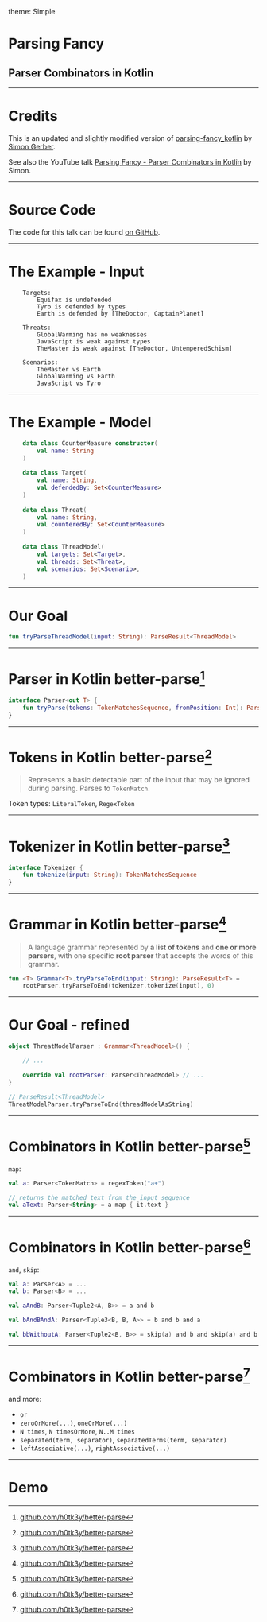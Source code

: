 theme: Simple

# Parsing Fancy

## Parser Combinators in Kotlin

---

# Credits

This is an updated and slightly modified version of [parsing-fancy_kotlin](https://github.com/sigerber/parsing-fancy_kotlin) by [Simon Gerber](https://github.com/sigerber).

See also the YouTube talk [Parsing Fancy - Parser Combinators in Kotlin](https://www.youtube.com/watch?v=lHRC84sc4P0) by Simon.

---

# Source Code

The code for this talk can be found [on GitHub](https://github.com/stefanscheidt/parsing-fancy).

---

# The Example - Input

```
    Targets:
        Equifax is undefended
        Tyro is defended by types
        Earth is defended by [TheDoctor, CaptainPlanet]
    
    Threats:
        GlobalWarming has no weaknesses
        JavaScript is weak against types
        TheMaster is weak against [TheDoctor, UntemperedSchism]
    
    Scenarios:
        TheMaster vs Earth
        GlobalWarming vs Earth
        JavaScript vs Tyro
```

---

# The Example - Model

```kotlin
    data class CounterMeasure constructor(
        val name: String
    )
    
    data class Target(
        val name: String,
        val defendedBy: Set<CounterMeasure>
    )
    
    data class Threat(
        val name: String,
        val counteredBy: Set<CounterMeasure>
    )
    
    data class ThreadModel(
        val targets: Set<Target>,
        val threads: Set<Threat>,
        val scenarios: Set<Scenario>,
    )
```

---

# Our Goal

```kotlin
fun tryParseThreadModel(input: String): ParseResult<ThreadModel>
```

---

# Parser in Kotlin better-parse[^1]

```kotlin
interface Parser<out T> {
    fun tryParse(tokens: TokenMatchesSequence, fromPosition: Int): ParseResult<T>
}
```

[^1]: [github.com/h0tk3y/better-parse](https://github.com/h0tk3y/better-parse/blob/master/src/commonMain/kotlin/com/github/h0tk3y/betterParse/parser/Parser.kt)

---

# Tokens in Kotlin better-parse[^2]

> Represents a basic detectable part of the input that may be ignored during parsing. Parses to `TokenMatch`.

Token types: `LiteralToken`, `RegexToken`

[^2]: [github.com/h0tk3y/better-parse](https://github.com/h0tk3y/better-parse/blob/master/src/commonMain/kotlin/com/github/h0tk3y/betterParse/lexer/Token.kt)

---

# Tokenizer in Kotlin better-parse[^3]

```kotlin
interface Tokenizer {
    fun tokenize(input: String): TokenMatchesSequence
}
```

[^3]: [github.com/h0tk3y/better-parse](https://github.com/h0tk3y/better-parse/blob/master/src/commonMain/kotlin/com/github/h0tk3y/betterParse/lexer/Tokenizer.kt)

---

# Grammar in Kotlin better-parse[^4]

> A language grammar represented by **a list of tokens** and **one or more parsers**, with one specific **root parser** that accepts the words of this grammar.

```kotlin
fun <T> Grammar<T>.tryParseToEnd(input: String): ParseResult<T> =
    rootParser.tryParseToEnd(tokenizer.tokenize(input), 0)
```

[^4]: [github.com/h0tk3y/better-parse](https://github.com/h0tk3y/better-parse/blob/master/src/commonMain/kotlin/com/github/h0tk3y/betterParse/grammar/Grammar.kt)

---

# Our Goal - refined

```kotlin
object ThreatModelParser : Grammar<ThreadModel>() {

    // ...

    override val rootParser: Parser<ThreadModel> // ...
}

// ParseResult<ThreadModel>
ThreatModelParser.tryParseToEnd(threadModelAsString)

```

---

# Combinators in Kotlin better-parse[^5]

`map`:

```kotlin
val a: Parser<TokenMatch> = regexToken("a+")

// returns the matched text from the input sequence
val aText: Parser<String> = a map { it.text }
```

[^5]: [github.com/h0tk3y/better-parse](https://github.com/h0tk3y/better-parse#combinators)

---

# Combinators in Kotlin better-parse[^5]

`and`, `skip`:

```kotlin
val a: Parser<A> = ...
val b: Parser<B> = ...

val aAndB: Parser<Tuple2<A, B>> = a and b

val bAndBAndA: Parser<Tuple3<B, B, A>> = b and b and a

val bbWithoutA: Parser<Tuple2<B, B>> = skip(a) and b and skip(a) and b and skip(a)
```

[^5]: [github.com/h0tk3y/better-parse](https://github.com/h0tk3y/better-parse#combinators)

---

# Combinators in Kotlin better-parse[^5]

and more:

* `or`
* `zeroOrMore(...)`, `oneOrMore(...)`
* `N times`, `N timesOrMore`, `N..M times`
* `separated(term, separator)`, `separatedTerms(term, separator)`
* `leftAssociative(...)`, `rightAssociative(...)`

[^5]: [github.com/h0tk3y/better-parse](https://github.com/h0tk3y/better-parse#combinators)

---

# Demo
